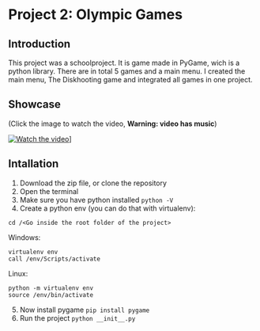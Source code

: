 # Project 2: Olympic Games

## Introduction

This project was a schoolproject. It is game made in PyGame, wich is a python library. There are in total 5 games and a main menu. I created the main menu, The Diskhooting game and integrated all games in one project.

## Showcase

(Click the image to watch the video, **Warning: video has music**)

[![Watch the video](https://image.jpg)](https://project)]

## Intallation

1. Download the zip file, or clone the repository
2. Open the terminal
3. Make sure you have python installed `python -V`
4. Create a python env (you can do that with virtualenv):
```
cd /<Go inside the root folder of the project>
```
Windows: 
```
virtualenv env
call /env/Scripts/activate
```
Linux: 
```
python -m virtualenv env
source /env/bin/activate
```
5. Now install pygame `pip install pygame`
6. Run the project `python __init__.py`
